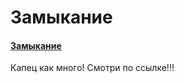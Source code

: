 # Замыкание

#### [Замыкание](https://learn.javascript.ru/closure)

Капец как много! Смотри по ссылке!!!
